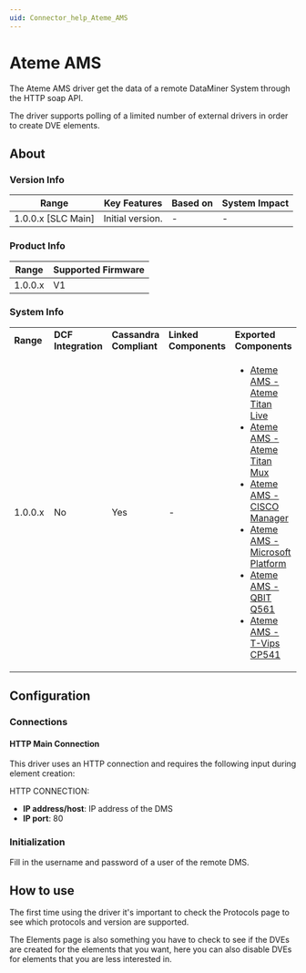 ```yaml
---
uid: Connector_help_Ateme_AMS
---
```


# Ateme AMS

The Ateme AMS driver get the data of a remote DataMiner System through the HTTP soap API.

The driver supports polling of a limited number of external drivers in order to create DVE elements.

## About

### Version Info

| **Range**            | **Key Features** | **Based on** | **System Impact** |
|----------------------|------------------|--------------|-------------------|
| 1.0.0.x \[SLC Main\] | Initial version. | \-           | \-                |

### Product Info

| **Range** | **Supported Firmware** |
|-----------|------------------------|
| 1.0.0.x   | V1                     |

### System Info

<table>
<colgroup>
<col style="width: 20%" />
<col style="width: 20%" />
<col style="width: 20%" />
<col style="width: 20%" />
<col style="width: 20%" />
</colgroup>
<tbody>
<tr class="odd">
<td><strong>Range</strong></td>
<td><strong>DCF Integration</strong></td>
<td><strong>Cassandra Compliant</strong></td>
<td><strong>Linked Components</strong></td>
<td><strong>Exported Components</strong></td>
</tr>
<tr class="even">
<td>1.0.0.x</td>
<td>No</td>
<td>Yes</td>
<td>-</td>
<td><ul>
<li><a href="/Driver%20Help/Ateme%20AMS%20-%20Ateme%20Titan%20Live.aspx">Ateme AMS - Ateme Titan Live</a></li>
<li><a href="/Driver%20Help/Ateme%20AMS%20-%20Ateme%20Titan%20Mux.aspx">Ateme AMS - Ateme Titan Mux</a></li>
<li><a href="/Driver%20Help/Ateme%20AMS%20-%20CISCO%20Manager.aspx">Ateme AMS - CISCO Manager</a></li>
<li><a href="/Driver%20Help/Ateme%20AMS%20-%20Microsoft%20Platform.aspx">Ateme AMS - Microsoft Platform</a></li>
<li><a href="/Driver%20Help/Ateme%20AMS%20-%20QBIT%20Q561.aspx">Ateme AMS - QBIT Q561</a></li>
<li><a href="/Driver%20Help/Ateme%20AMS%20-%20T-Vips%20CP541.aspx">Ateme AMS - T-Vips CP541</a></li>
</ul></td>
</tr>
</tbody>
</table>

## Configuration

### Connections

#### HTTP Main Connection

This driver uses an HTTP connection and requires the following input during element creation:

HTTP CONNECTION:

- **IP address/host**: IP address of the DMS
- **IP port**: 80

### Initialization

Fill in the username and password of a user of the remote DMS.

## How to use

The first time using the driver it's important to check the Protocols page to see which protocols and version are supported.

The Elements page is also something you have to check to see if the DVEs are created for the elements that you want, here you can also disable DVEs for elements that you are less interested in.

